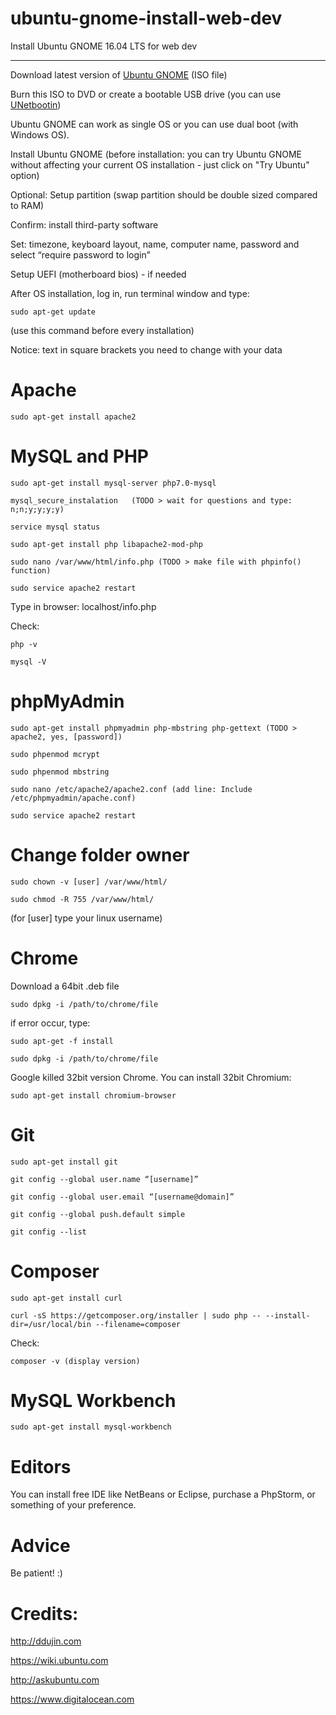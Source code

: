 # ubuntu-gnome-install-web-dev
Install Ubuntu GNOME 16.04 LTS for web dev

-----
Download latest version of [Ubuntu GNOME][uglink] (ISO file)

Burn this ISO to DVD or create a bootable USB drive (you can use [UNetbootin][unblink])
    
Ubuntu GNOME can work as single OS or you can use dual boot (with Windows OS).

Install Ubuntu GNOME (before installation: you can try Ubuntu GNOME without affecting your current OS installation - just click on "Try Ubuntu" option)

Optional: Setup partition (swap partition should be double sized compared to RAM)

Confirm: install third-party software

Set: timezone, keyboard layout, name, computer name, password and select “require password to login”

Setup UEFI (motherboard bios) - if needed

After OS installation, log in, run terminal window and type: 

    sudo apt-get update

(use this command before every installation)

Notice: text in square brackets you need to change with your data

# Apache

    sudo apt-get install apache2

# MySQL and PHP

    sudo apt-get install mysql-server php7.0-mysql

    mysql_secure_instalation   (TODO > wait for questions and type: n;n;y;y;y;y)

    service mysql status

    sudo apt-get install php libapache2-mod-php

    sudo nano /var/www/html/info.php (TODO > make file with phpinfo() function)

    sudo service apache2 restart

Type in browser: localhost/info.php

Check: 

    php -v

    mysql -V


# phpMyAdmin

    sudo apt-get install phpmyadmin php-mbstring php-gettext (TODO > apache2, yes, [password])

    sudo phpenmod mcrypt

    sudo phpenmod mbstring

    sudo nano /etc/apache2/apache2.conf (add line: Include /etc/phpmyadmin/apache.conf)

    sudo service apache2 restart

# Change folder owner

    sudo chown -v [user] /var/www/html/

    sudo chmod -R 755 /var/www/html/

(for [user] type your linux username)

# Chrome
Download a 64bit .deb file

    sudo dpkg -i /path/to/chrome/file

if error occur, type: 

    sudo apt-get -f install

    sudo dpkg -i /path/to/chrome/file

Google killed 32bit version Chrome. You can install 32bit Chromium: 
    
    sudo apt-get install chromium-browser

# Git

    sudo apt-get install git

    git config --global user.name “[username]”

    git config --global user.email “[username@domain]”

    git config --global push.default simple

    git config --list

# Composer

    sudo apt-get install curl

    curl -sS https://getcomposer.org/installer | sudo php -- --install-dir=/usr/local/bin --filename=composer

Check:

    composer -v (display version)

# MySQL Workbench

    sudo apt-get install mysql-workbench

# Editors
You can install free IDE like NetBeans or Eclipse, purchase a PhpStorm, or something of your preference.

# Advice
Be patient! :)

# Credits:
http://ddujin.com

https://wiki.ubuntu.com

http://askubuntu.com

https://www.digitalocean.com

[uglink]: <https://ubuntugnome.org/>
[unblink]: <https://unetbootin.github.io/>
